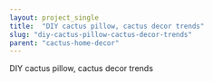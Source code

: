 ```yaml
---
layout: project_single
title:  "DIY cactus pillow, cactus decor trends"
slug: "diy-cactus-pillow-cactus-decor-trends"
parent: "cactus-home-decor"
---
```

DIY cactus pillow, cactus decor trends